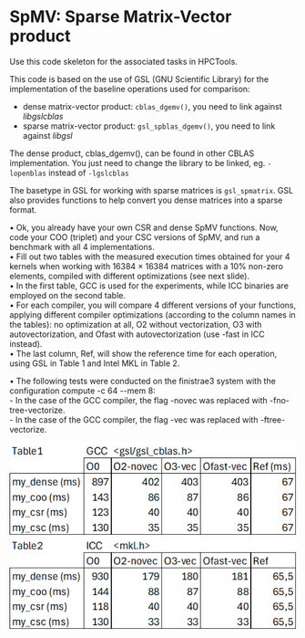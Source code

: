 # SpMV: Sparse Matrix-Vector product

Use this code skeleton for the associated tasks in HPCTools.

This code is based on the use of GSL (GNU Scientific Library) for the
implementation of the baseline operations used for comparison:
- dense matrix-vector product: `cblas_dgemv()`, you need to link against *libgslcblas*
- sparse matrix-vector product: `gsl_spblas_dgemv()`, you need to link against *libgsl*

The dense product, cblas_dgemv(), can be found in other CBLAS
implementation. You just need to change the library to be linked,
eg. `-lopenblas` instead of `-lgslcblas`

The basetype in GSL for working with sparse matrices is `gsl_spmatrix`.
GSL also provides functions to help convert you dense matrices into a
sparse format.  

• Ok, you already have your own CSR and dense SpMV functions.
Now, code your COO (triplet) and your CSC versions of SpMV, and
run a benchmark with all 4 implementations.  
• Fill out two tables with the measured execution times obtained
for your 4 kernels when working with 16384 × 16384 matrices
with a 10% non-zero elements, compiled with different
optimizations (see next slide).  
• In the first table, GCC is used for the experiments, while ICC
binaries are employed on the second table.  
• For each compiler, you will compare 4 different versions of your
functions, applying different compiler optimizations (according
to the column names in the tables): no optimization at all, O2
without vectorization, O3 with autovectorization, and Ofast with
autovectorization (use -fast in ICC instead).  
• The last column, Ref, will show the reference time for each
operation, using GSL in Table 1 and Intel MKL in Table 2.

• The following tests were conducted on the finistrae3 system with the configuration compute -c 64 --mem 8:  
    - In the case of the GCC compiler, the flag -novec was replaced with -fno-tree-vectorize.  
    - In the case of the GCC compiler, the flag -vec was replaced with -ftree-vectorize.  

![Table1](images/Table1.png)
![Table2](images/Table2.png)